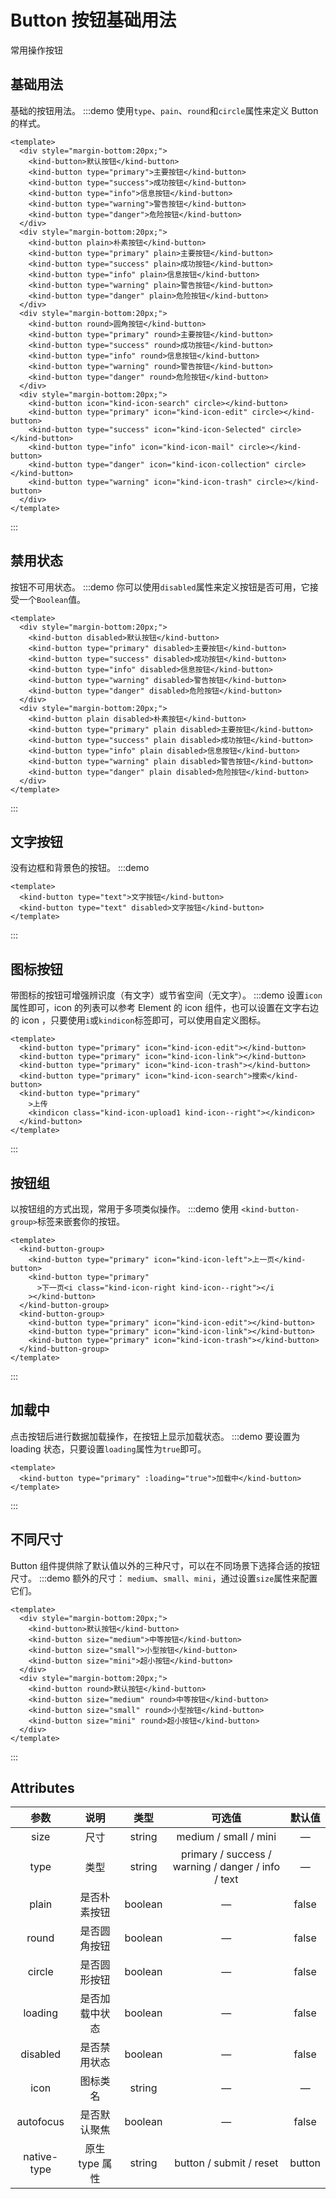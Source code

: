 # Button 按钮基础⽤法

常⽤操作按钮

## 基础⽤法

基础的按钮⽤法。
:::demo 使⽤`type`、`pain`、`round`和`circle`属性来定义 Button 的样式。

```vue
<template>
  <div style="margin-bottom:20px;">
    <kind-button>默认按钮</kind-button>
    <kind-button type="primary">主要按钮</kind-button>
    <kind-button type="success">成功按钮</kind-button>
    <kind-button type="info">信息按钮</kind-button>
    <kind-button type="warning">警告按钮</kind-button>
    <kind-button type="danger">危险按钮</kind-button>
  </div>
  <div style="margin-bottom:20px;">
    <kind-button plain>朴素按钮</kind-button>
    <kind-button type="primary" plain>主要按钮</kind-button>
    <kind-button type="success" plain>成功按钮</kind-button>
    <kind-button type="info" plain>信息按钮</kind-button>
    <kind-button type="warning" plain>警告按钮</kind-button>
    <kind-button type="danger" plain>危险按钮</kind-button>
  </div>
  <div style="margin-bottom:20px;">
    <kind-button round>圆角按钮</kind-button>
    <kind-button type="primary" round>主要按钮</kind-button>
    <kind-button type="success" round>成功按钮</kind-button>
    <kind-button type="info" round>信息按钮</kind-button>
    <kind-button type="warning" round>警告按钮</kind-button>
    <kind-button type="danger" round>危险按钮</kind-button>
  </div>
  <div style="margin-bottom:20px;">
    <kind-button icon="kind-icon-search" circle></kind-button>
    <kind-button type="primary" icon="kind-icon-edit" circle></kind-button>
    <kind-button type="success" icon="kind-icon-Selected" circle></kind-button>
    <kind-button type="info" icon="kind-icon-mail" circle></kind-button>
    <kind-button type="danger" icon="kind-icon-collection" circle></kind-button>
    <kind-button type="warning" icon="kind-icon-trash" circle></kind-button>
  </div>
</template>
```

:::

## 禁用状态

按钮不可用状态。
:::demo 你可以使用`disabled`属性来定义按钮是否可用，它接受一个`Boolean`值。

```vue
<template>
  <div style="margin-bottom:20px;">
    <kind-button disabled>默认按钮</kind-button>
    <kind-button type="primary" disabled>主要按钮</kind-button>
    <kind-button type="success" disabled>成功按钮</kind-button>
    <kind-button type="info" disabled>信息按钮</kind-button>
    <kind-button type="warning" disabled>警告按钮</kind-button>
    <kind-button type="danger" disabled>危险按钮</kind-button>
  </div>
  <div style="margin-bottom:20px;">
    <kind-button plain disabled>朴素按钮</kind-button>
    <kind-button type="primary" plain disabled>主要按钮</kind-button>
    <kind-button type="success" plain disabled>成功按钮</kind-button>
    <kind-button type="info" plain disabled>信息按钮</kind-button>
    <kind-button type="warning" plain disabled>警告按钮</kind-button>
    <kind-button type="danger" plain disabled>危险按钮</kind-button>
  </div>
</template>
```

:::

## 文字按钮

没有边框和背景色的按钮。
:::demo

```vue
<template>
  <kind-button type="text">文字按钮</kind-button>
  <kind-button type="text" disabled>文字按钮</kind-button>
</template>
```

:::

## 图标按钮

带图标的按钮可增强辨识度（有文字）或节省空间（无文字）。
:::demo 设置`icon`属性即可，icon 的列表可以参考 Element 的 icon 组件，也可以设置在文字右边的 icon ，只要使用`i`或`kindicon`标签即可，可以使用自定义图标。

```vue
<template>
  <kind-button type="primary" icon="kind-icon-edit"></kind-button>
  <kind-button type="primary" icon="kind-icon-link"></kind-button>
  <kind-button type="primary" icon="kind-icon-trash"></kind-button>
  <kind-button type="primary" icon="kind-icon-search">搜索</kind-button>
  <kind-button type="primary"
    >上传
    <kindicon class="kind-icon-upload1 kind-icon--right"></kindicon>
  </kind-button>
</template>
```

:::

## 按钮组

以按钮组的方式出现，常用于多项类似操作。
:::demo 使用 `<kind-button-group>`标签来嵌套你的按钮。

```vue
<template>
  <kind-button-group>
    <kind-button type="primary" icon="kind-icon-left">上一页</kind-button>
    <kind-button type="primary"
      >下一页<i class="kind-icon-right kind-icon--right"></i
    ></kind-button>
  </kind-button-group>
  <kind-button-group>
    <kind-button type="primary" icon="kind-icon-edit"></kind-button>
    <kind-button type="primary" icon="kind-icon-link"></kind-button>
    <kind-button type="primary" icon="kind-icon-trash"></kind-button>
  </kind-button-group>
</template>
```

:::

## 加载中

点击按钮后进行数据加载操作，在按钮上显示加载状态。
:::demo 要设置为 loading 状态，只要设置`loading`属性为`true`即可。

```vue
<template>
  <kind-button type="primary" :loading="true">加载中</kind-button>
</template>
```

:::

## 不同尺寸

Button 组件提供除了默认值以外的三种尺寸，可以在不同场景下选择合适的按钮尺寸。
:::demo 额外的尺寸： `medium`、`small`、`mini`，通过设置`size`属性来配置它们。

```vue
<template>
  <div style="margin-bottom:20px;">
    <kind-button>默认按钮</kind-button>
    <kind-button size="medium">中等按钮</kind-button>
    <kind-button size="small">小型按钮</kind-button>
    <kind-button size="mini">超小按钮</kind-button>
  </div>
  <div style="margin-bottom:20px;">
    <kind-button round>默认按钮</kind-button>
    <kind-button size="medium" round>中等按钮</kind-button>
    <kind-button size="small" round>小型按钮</kind-button>
    <kind-button size="mini" round>超小按钮</kind-button>
  </div>
</template>
```

:::

## Attributes

|    参数     |      说明      |  类型   |                       可选值                       | 默认值 |
| :---------: | :------------: | :-----: | :------------------------------------------------: | :----: |
|    size     |      尺寸      | string  |               medium / small / mini                |   —    |
|    type     |      类型      | string  | primary / success / warning / danger / info / text |   —    |
|    plain    |  是否朴素按钮  | boolean |                         —                          | false  |
|    round    |  是否圆角按钮  | boolean |                         —                          | false  |
|   circle    |  是否圆形按钮  | boolean |                         —                          | false  |
|   loading   | 是否加载中状态 | boolean |                         —                          | false  |
|  disabled   |  是否禁用状态  | boolean |                         —                          | false  |
|    icon     |    图标类名    | string  |                         —                          |   —    |
|  autofocus  |  是否默认聚焦  | boolean |                         —                          | false  |
| native-type | 原生 type 属性 | string  |              button / submit / reset               | button |
